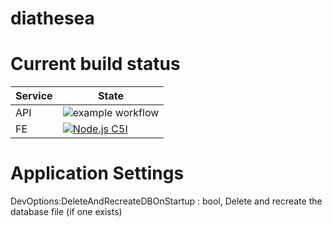 # diathesea

# Current build status

| Service      | State |
| ----------- | ----------- |
| API      | ![example workflow](https://github.com/dbatsou/diathesea/actions/workflows/dotnet.yml/badge.svg?branch=main)       |
| FE   | [![Node.js C5I](https://github.com/dbatsou/diathesea/actions/workflows/feapp.yml/badge.svg?branch=main)](https://github.com/dbatsou/diathesea/actions/workflows/feapp.yml)        |


# Application Settings

DevOptions:DeleteAndRecreateDBOnStartup : bool, Delete and recreate the database file (if one exists)
